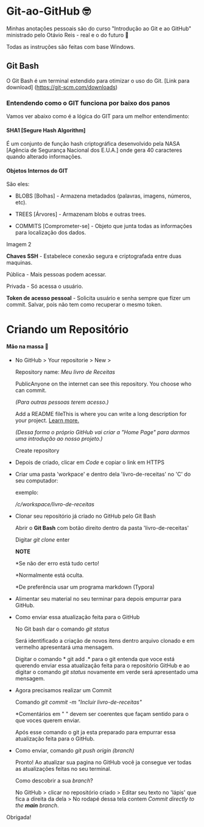 # Git-ao-GitHub 🤓

Minhas anotações pessoais são do curso "Introdução ao Git e ao GitHub" ministrado pelo Otávio Reis - real e o do futuro 🤭

Todas as instruções são feitas com base Windows.


## Git Bash

O Git Bash é um terminal estendido para otimizar o uso do Git.
[Link para download] (https://git-scm.com/downloads)

### Entendendo como o GIT funciona por baixo dos panos

Vamos ver abaixo como é a lógica do GIT para um melhor entendimento:

#### SHA1 [Segure Hash Algorithm]  

 É um conjunto de função hash criptográfica desenvolvido pela NASA [Agência de Segurança Nacional dos E.U.A.] onde gera 40 caracteres quando alterado informações. 

 #### Objetos Internos do GIT

 São eles:

* BLOBS [Bolhas] - Armazena metadados (palavras, imagens, números, etc). 
 
* TREES [Árvores] - Armazenam blobs e outras trees. 
 
* COMMITS [Comprometer-se] - Objeto que junta todas as informações para localização dos dados.



Imagem 2



**Chaves SSH** - Estabelece conexão segura e criptografada entre duas maquinas.

Pública - Mais pessoas podem acessar.

Privada - Só acessa o usuário.



**Token de acesso pessoal** - Solicita usuário e senha sempre que fizer um commit. Salvar, pois não tem como recuperar o mesmo token.





# Criando um Repositório

#### **Mão na massa** :muscle:



* No GitHub > Your repositorie > New > 

  Repository name: *Meu livro de Receitas*

  PublicAnyone on the internet can see this repository. You choose who can commit.

  *(Para outras pessoas terem acesso.)*

  Add a README fileThis is where you can write a long description for your project. [Learn more.](https://docs.github.com/github/creating-cloning-and-archiving-repositories/about-readmes)

  *(Dessa forma o próprio GitHub vai criar a "Home Page" para darmos uma introdução ao nosso projeto.)*

  Create repository

   

* Depois de criado, clicar em *Code* e copiar o link em  HTTPS

* Criar uma pasta 'workpace'  e dentro dela 'livro-de-receitas' no 'C' do seu computador:

  exemplo: 

  */c/workspace/livro-de-receitas*

* Clonar seu repositório já criado no GitHub pelo Git Bash

  Abrir o **Git Bash** com botão direito dentro da pasta 'livro-de-receitas' 

  Digitar *git clone* enter

  

  **NOTE**

  *Se não der erro está tudo certo!

  *Normalmente está oculta.

  *De preferência usar um programa markdown (Typora)

  

* Alimentar seu material no seu terminar para depois empurrar para GitHub.

* Como enviar essa atualização feita para o GitHub 

  No Git bash dar o comando *git status*

  Será identificado a criação de novos itens dentro arquivo clonado e em vermelho apresentará uma mensagem.

  Digitar o comando * git add .* para o git entenda que voce está querendo enviar essa atualização feita para o repositório GitHub e ao digitar o comando *git status* novamente em verde será apresentado uma mensagem. 

* Agora precisamos realizar um Commit 

  Comando *git commit -m "Incluir livro-de-receitas"* 

  *Comentários em " " devem ser coerentes que façam sentido para o que voces querem enviar.

  Após esse comando o git ja esta preparado para empurrar essa atualização feita para o GitHub.

   

* Como enviar, comando *git push origin (branch)*

  Pronto! Ao atualizar sua pagina no GitHub você ja consegue ver todas as atualizações feitas no seu terminal. 

  Como descobrir a sua *branch*?

  No GitHub > clicar no repositório criado > Editar seu texto no 'lápis' que fica a direita da dela > No rodapé dessa tela contem  *Commit directly to the **main** branch*.

  

 
Obrigada!


 





